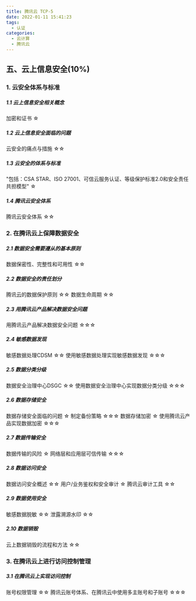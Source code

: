 ```yaml
---
title: 腾讯云 TCP-5
date: 2022-01-11 15:41:23
tags: 
  - 认证
categories:
  - 云计算
  - 腾讯云
---
```


<p></p>
<!-- more -->


## 五、云上信息安全(10%)
### 1. 云安全体系与标准
##### 1.1 云上信息安全相关概念
加密和证书	☆

##### 1.2 云上信息安全面临的问题
云安全的痛点与措施	☆☆

##### 1.3 云安全的体系与标准
"包括：CSA STAR、ISO 27001、可信云服务认证、等级保护标准2.0和安全责任共担模型"	☆

##### 1.4 腾讯云安全体系
腾讯云安全体系	☆☆


### 2. 在腾讯云上保障数据安全
##### 2.1 数据安全需要遵从的基本原则
数据保密性、完整性和可用性	☆☆

##### 2.2 数据安全的责任划分
腾讯云的数据保护原则	☆☆
数据生命周期	☆☆

##### 2.3 用腾讯云产品解决数据安全问题
用腾讯云产品解决数据安全问题	☆☆☆

##### 2.4 敏感数据发现
敏感数据处理CDSM	☆☆
使用敏感数据处理实现敏感数据发现	☆☆☆

##### 2.5 数据分类分级
数据安全治理中心DSGC	☆☆
使用数据安全治理中心实现数据分类分级	☆☆☆

##### 2.6 数据存储安全
数据存储安全面临的问题	☆
制定备份策略	☆☆☆
数据存储加密	☆
使用腾讯云产品实现数据加密	☆☆☆

##### 2.7 数据传输安全
数据传输的风险	☆
网络层和应用层可信传输	☆☆☆

##### 2.8 数据访问安全
数据访问安全概述	☆☆
用户/业务鉴权和安全审计	☆
腾讯云审计工具	☆☆

##### 2.9 数据使用安全
敏感数据脱敏	☆☆
泄露溯源水印	☆☆

##### 2.10 数据销毁
云上数据销毁的流程和方法	☆☆

### 3. 在腾讯云上进行访问控制管理
##### 3.1 在腾讯云上实现访问控制
账号权限管理	☆☆
腾讯云账号体系、在腾讯云中使用多主账号和子账号	☆☆☆

















